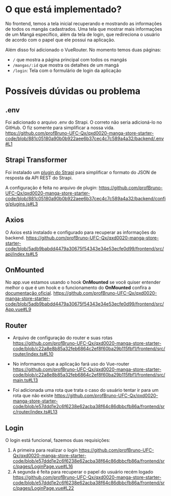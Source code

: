 # O que está implementado?

No frontend, temos a tela inicial recuperando e mostrando as informações de todos os mangás cadastrados.
Uma tela que mostrar mais informações de um Mangá específico, além da tela de login, que redireciona o usuário de acordo com o papel que ele possui na aplicação.

Além disso foi adicionado o VueRouter. No momento temos duas páginas:

- `/` que mostra a página principal com todos os mangás
- `/mangas/:id` que mostra os detalhes de um mangá 
- `/login`: Tela com o formulário de login da aplicação



# Possíveis dúvidas ou problema

## .env
Foi adicionado o arquivo .env do Strapi. O correto não seria adicioná-lo no GitHub. O fiz somente para simplificar a nossa vida.
https://github.com/profBruno-UFC-Qx/qxd0020-manga-store-starter-code/blob/881c05180a90b0b922aee6b37cec4c7c589a4a32/backend/.env#L1

## Strapi Transformer
Foi instalado um [plugin do Strapi](https://market.strapi.io/plugins/strapi-plugin-transformer) para simplificar o formato do JSON de resposta da API REST do Strapi.

A configuração é feita no arquivo de plugin:
https://github.com/profBruno-UFC-Qx/qxd0020-manga-store-starter-code/blob/881c05180a90b0b922aee6b37cec4c7c589a4a32/backend/config/plugins.js#L3

## Axios
O Axios está instalado e configurado para recuperar as informações do backend.
https://github.com/profBruno-UFC-Qx/qxd0020-manga-store-starter-code/blob/5adb9babdd4479a30675f54343e34e53ecfe0d99/frontend/src/api/index.ts#L5

## OnMounted

No app.vue estamos usando o hook **OnMounted** se você quiser entender melhor o que é um hook e o funcionamento do **OnMounted** confira a [documentação oficial](https://vuejs.org/guide/essentials/lifecycle.html).
https://github.com/profBruno-UFC-Qx/qxd0020-manga-store-starter-code/blob/5adb9babdd4479a30675f54343e34e53ecfe0d99/frontend/src/App.vue#L9

## Router

- Arquivo de configuração do router e suas rotas
https://github.com/profBruno-UFC-Qx/qxd0020-manga-store-starter-code/blob/c22a8e8b85a32feb6864c2ef8f60ba29b115fbf1/frontend/src/router/index.ts#L10
  
- No informamos que a aplicação fará uso do Vue-router
https://github.com/profBruno-UFC-Qx/qxd0020-manga-store-starter-code/blob/c22a8e8b85a32feb6864c2ef8f60ba29b115fbf1/frontend/src/main.ts#L13

- Foi adicionada uma rota que trata o caso do usuário tentar ir para um rota que não existe
https://github.com/profBruno-UFC-Qx/qxd0020-manga-store-starter-code/blob/e57ddd1e2c6f6238e62acba38f64c86dbbcfb86a/frontend/src/router/index.ts#L13


## Login

O login está funcional, fazemos duas requisições:

1. A primeira para realizar o login
  https://github.com/profBruno-UFC-Qx/qxd0020-manga-store-starter-code/blob/e57ddd1e2c6f6238e62acba38f64c86dbbcfb86a/frontend/src/pages/LoginPage.vue#L16
2. A segunda é feita para recuperar o papel do usuário recém logado
https://github.com/profBruno-UFC-Qx/qxd0020-manga-store-starter-code/blob/e57ddd1e2c6f6238e62acba38f64c86dbbcfb86a/frontend/src/pages/LoginPage.vue#L22


